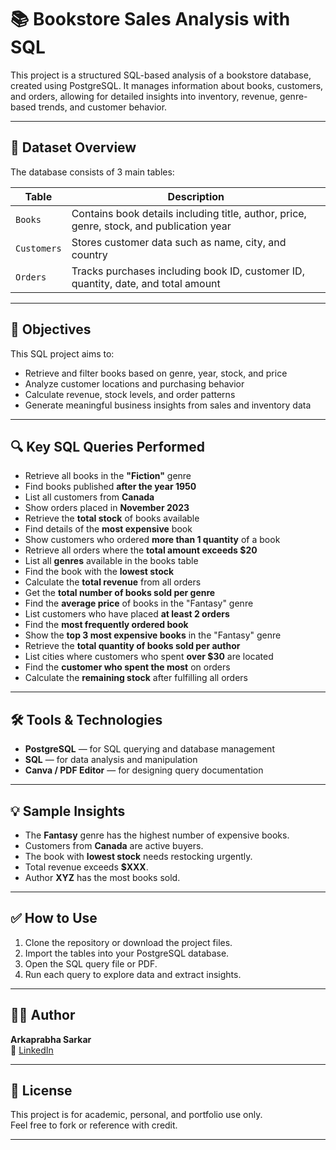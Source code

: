 # 📚 Bookstore Sales Analysis with SQL

This project is a structured SQL-based analysis of a bookstore database, created using PostgreSQL. It manages information about books, customers, and orders, allowing for detailed insights into inventory, revenue, genre-based trends, and customer behavior.

---

## 🧾 Dataset Overview

The database consists of 3 main tables:

| Table       | Description |
|-------------|-------------|
| `Books`     | Contains book details including title, author, price, genre, stock, and publication year |
| `Customers` | Stores customer data such as name, city, and country |
| `Orders`    | Tracks purchases including book ID, customer ID, quantity, date, and total amount |

---

## 📌 Objectives

This SQL project aims to:
- Retrieve and filter books based on genre, year, stock, and price
- Analyze customer locations and purchasing behavior
- Calculate revenue, stock levels, and order patterns
- Generate meaningful business insights from sales and inventory data

---

## 🔍 Key SQL Queries Performed

- Retrieve all books in the **"Fiction"** genre
- Find books published **after the year 1950**
- List all customers from **Canada**
- Show orders placed in **November 2023**
- Retrieve the **total stock** of books available
- Find details of the **most expensive** book
- Show customers who ordered **more than 1 quantity** of a book
- Retrieve all orders where the **total amount exceeds $20**
- List all **genres** available in the books table
- Find the book with the **lowest stock**
- Calculate the **total revenue** from all orders
- Get the **total number of books sold per genre**
- Find the **average price** of books in the "Fantasy" genre
- List customers who have placed **at least 2 orders**
- Find the **most frequently ordered book**
- Show the **top 3 most expensive books** in the "Fantasy" genre
- Retrieve the **total quantity of books sold per author**
- List cities where customers who spent **over $30** are located
- Find the **customer who spent the most** on orders
- Calculate the **remaining stock** after fulfilling all orders

---



## 🛠️ Tools & Technologies

- **PostgreSQL** — for SQL querying and database management
- **SQL** — for data analysis and manipulation
- **Canva / PDF Editor** — for designing query documentation

---

## 💡 Sample Insights

- The **Fantasy** genre has the highest number of expensive books.
- Customers from **Canada** are active buyers.
- The book with **lowest stock** needs restocking urgently.
- Total revenue exceeds **$XXX**.
- Author **XYZ** has the most books sold.

---

## ✅ How to Use

1. Clone the repository or download the project files.
2. Import the tables into your PostgreSQL database.
3. Open the SQL query file or PDF.
4. Run each query to explore data and extract insights.

---

## 👨‍💻 Author

**Arkaprabha Sarkar**  
🔗 [LinkedIn](https://www.linkedin.com/in/arkaprabha-sarkar-5b6302287?utm_source=share&utm_campaign=share_via&utm_content=profile&utm_medium=android_app)

---

## 📄 License

This project is for academic, personal, and portfolio use only.  
Feel free to fork or reference with credit.

---
